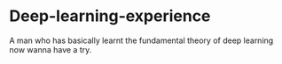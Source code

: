 # Deep-learning-experience
A man who has basically learnt the fundamental theory of deep learning now wanna have a try.
